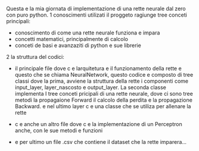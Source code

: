 Questa e la mia giornata di implementazione di una rette neurale dal zero con puro python.
1 conoscimenti utilizati
il proggeto ragiunge tree conceti principali:
  - conoscimento di come una rette neurale funziona e impara
  - concetti matematici, principalmente di calcolo
  - conceti de basi e avanzaziti di python e sue librerie

2 la struttura del codici:
- il principale file dove c e larquitetura e il funzionamento della rette e questo che se chiama NeuralNetwork, questo codice e composto di tree classi dove la prima,            avviene la struttura della rette i componenti come input_layer, layer_nascosto e output_layer. La seconda classe implementa I tree conceti pricipali di una rette neurale,      dove ci sono tree metodi la propagaione Forward il calcolo della perdita e la propagazione Backward. e nel ultimo layer c e una classe che se utiliza per allenare la rette

- c e anche un altro file dove c e la implementazione di un Perceptron anche, con le sue metodi e funzioni
- e per ultimo un file .csv che contiene il dataset che la rette imparera...

